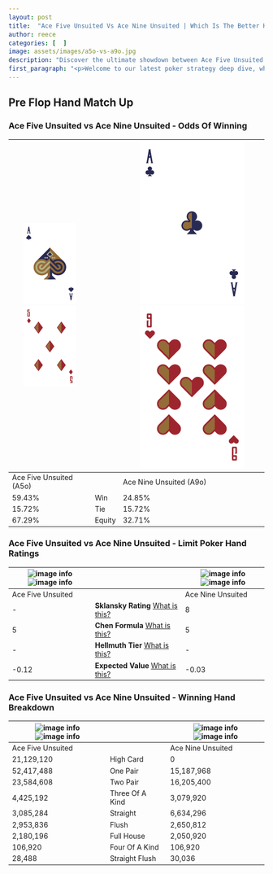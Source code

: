 ```yaml
---
layout: post
title:  "Ace Five Unsuited Vs Ace Nine Unsuited | Which Is The Better Hand In Poker? A Complete Guide"
author: reece
categories: [  ]
image: assets/images/a5o-vs-a9o.jpg
description: "Discover the ultimate showdown between Ace Five Unsuited and Ace Nine Unsuited in poker! Uncover the odds, strategies, and scenarios where one hand triumphs over the other. Get ready to up your poker game with this thrilling analysis."
first_paragraph: "<p>Welcome to our latest poker strategy deep dive, where we're pitting two distinct hands against each other in a high-stakes showdown: Ace Five Unsuited vs Ace Nine Unsuited.</p><p>In the dynamic world of poker, every decision counts, and knowing which hand holds the upper hand is key to your success at the table.</p><p>In this article, we'll dissect these two hands, explore the scenarios where one dominates the other, and equip you with the knowledge to make strategic choices that can tip the odds in your favor.</p><p>Get ready to unravel the intriguing dynamics of these poker hands and elevate your game to new heights.</p>"
---
```




[comment]: # (sp0)

## Pre Flop Hand Match Up

<div class="table hand-ratings" markdown="1"> 



### Ace Five Unsuited vs Ace Nine Unsuited - Odds Of Winning


    
| ![image info](assets/images/hand1/a.png) ![image info](assets/images/hand1/5o.png) |  | ![image info](assets/images/hand2/a.png) ![image info](assets/images/hand2/9o.png) |
| -------- | -------- | -------- |
| Ace Five Unsuited (A5o) |  | Ace Nine Unsuited (A9o) |
| 59.43% | Win | 24.85% |
| 15.72% | Tie | 15.72% |
| 67.29% | Equity | 32.71% |




[comment]: # (sp1)



### Ace Five Unsuited vs Ace Nine Unsuited - Limit Poker Hand Ratings


    
| ![image info](https://www.riverpairs.com/assets/images/hand1/a.png) ![image info](https://www.riverpairs.com/assets/images/hand1/5o.png) |  | ![image info](https://www.riverpairs.com/assets/images/hand2/a.png) ![image info](https://www.riverpairs.com/assets/images/hand2/9o.png) |
| -------- | -------- | -------- |
| Ace Five Unsuited |  | Ace Nine Unsuited |
| - | **Sklansky Rating** [What is this?](/sklansky-rating-explained) | 8 |
| 5 | **Chen Formula** [What is this?](/chen-formula-explained) | 5 |
| - | **Hellmuth Tier** [What is this?](/Hellmuth-tier-explained) | - |
| -0.12 | **Expected Value** [What is this?](/expected-value-explained) | -0.03 |




[comment]: # (sp2)



### Ace Five Unsuited vs Ace Nine Unsuited - Winning Hand Breakdown


    
| ![image info](https://www.riverpairs.com/assets/images/hand1/a.png) ![image info](https://www.riverpairs.com/assets/images/hand1/5o.png) |  | ![image info](https://www.riverpairs.com/assets/images/hand2/a.png) ![image info](https://www.riverpairs.com/assets/images/hand2/9o.png) |
| -------- | -------- | -------- |
| Ace Five Unsuited |  | Ace Nine Unsuited |
| 21,129,120 | High Card | 0 |
| 52,417,488 | One Pair | 15,187,968 |
| 23,584,608 | Two Pair | 16,205,400 |
| 4,425,192 | Three Of A Kind | 3,079,920 |
| 3,085,284 | Straight | 6,634,296 |
| 2,953,836 | Flush | 2,650,812 |
| 2,180,196 | Full House | 2,050,920 |
| 106,920 | Four Of A Kind | 106,920 |
| 28,488 | Straight Flush | 30,036 |




[comment]: # (sp3)



</div>

[comment]: # (sp4)



[comment]: # (sp5)

